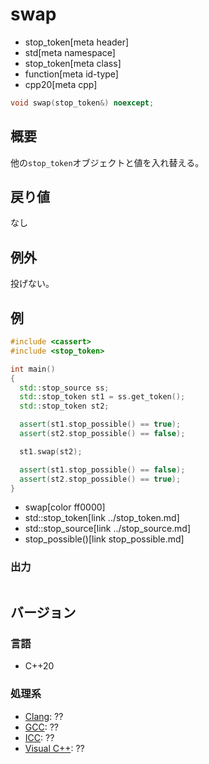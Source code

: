 # swap
* stop_token[meta header]
* std[meta namespace]
* stop_token[meta class]
* function[meta id-type]
* cpp20[meta cpp]

```cpp
void swap(stop_token&) noexcept;
```

## 概要
他の`stop_token`オブジェクトと値を入れ替える。


## 戻り値
なし

## 例外
投げない。

## 例
```cpp example
#include <cassert>
#include <stop_token>

int main()
{
  std::stop_source ss;
  std::stop_token st1 = ss.get_token();
  std::stop_token st2;

  assert(st1.stop_possible() == true);
  assert(st2.stop_possible() == false);

  st1.swap(st2);

  assert(st1.stop_possible() == false);
  assert(st2.stop_possible() == true);
}
```
* swap[color ff0000]
* std::stop_token[link ../stop_token.md]
* std::stop_source[link ../stop_source.md]
* stop_possible()[link stop_possible.md]

### 出力
```
```

## バージョン
### 言語
- C++20

### 処理系
- [Clang](/implementation.md#clang): ??
- [GCC](/implementation.md#gcc): ??
- [ICC](/implementation.md#icc): ??
- [Visual C++](/implementation.md#visual_cpp): ??
